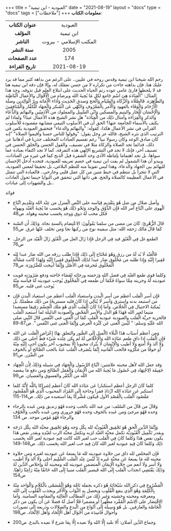 +++
title = "العبودية - ابن تيمية"
date = "2021-08-19"
layout = "docs"
type = "docs"
tags = ["ملاحظات"]
+++
**معلومات الكتاب**:

|               |                    |
| :------------: |   :-----------:   |
|  **عنوان الكتاب**  |    العبودية     |
|     **المؤلف**     |    ابن تيمية    |
|     **الناشر**     |  المكتب الإسلامي - بيروت   |
|   **سنة النشر**    | 2005 |
|  **عدد الصفحات**   |    174     |
| **تاريخ القراءة**  |  2021-08-19   |


رحم الله شيخنا ابن تيمية وقدس روحه في عليين..
على الرغم من بداهة كثير مما قد يرد عليك هنا، فإن بداهته جاءت من تكراره لا من حسن تعقلك له، وإلا فإن دقة ابن تيمية هنا قد لا يلحظها قارئ عامي عوده رتم الحياة الحديث على ابتلاع العلم قبل تذوقه، وخذ هذا المثال:
"الْعِبَادَة هِيَ اسْم جَامع لكل مَا يُحِبهُ الله ويرضاه من الْأَقْوَال والأعمال الْبَاطِنَة وَالظَّاهِرَة. فَالصَّلَاة وَالزَّكَاة وَالصِّيَام وَالْحج وَصدق الحَدِيث وَأَدَاء الْأَمَانَة وبرّ الْوَالِدين وصلَة الْأَرْحَام وَالْوَفَاء بالعهود وَالْأَمر بِالْمَعْرُوفِ وَالنَّهْي عَن الْمُنكر وَالْجهَاد للْكفَّار وَالْمُنَافِقِينَ وَالْإِحْسَان للْجَار واليتيم والمسكين وَابْن السَّبِيل والمملوك من الْآدَمِيّين والبهائم وَالدُّعَاء وَالذكر وَالْقِرَاءَة وأمثال ذَلِك من الْعِبَادَة"
هل نشر الشيخ هذه الأعمال عبثا؟ ولماذا لم يكتف بالأسماء الجامعة عنها؟
الحق أن في الأسلوب التيمي مشابهة مقصودة للأسلوب القرآني في نشر الأعمال هكذا، كقوله: "والبهائم والدعاء" فتحقيق العبودية يكمن في الترتيب الذي نثره الشيخ، فالله عز وجل يقول: "وقولوا للناس حسنا وأقيموا الصلاة" "إنه كان صادق الوعد وكان رسولا نبيا" رغم تقسيم العبادات المختلف جذريا في أذهاننا عن ذلك، فدائما تجد الصلاة والزكاة مثلا في تصنيف، والقول الحسن والخلق الحسن في تصنيف آخر، فإنك لا تجد في التشريع الإلهي هذه التفرقة، كما لا تجد اكتفاء بعبادة عما سواها، بل تجد اهتماما بإماطة الأذى وحد الشفرة قبل الذبح كما في غيره من العبادات، ويبدو أن هذا الشمول لم يفت ابن تيمية في خضم تعريفه للعبودية، فتجده أدخل الإحسان للبهائم بين الجهاد والدعاء، وهذا ليس تفويتا منه للنظم البلاغي، بل تحقيقا لمعنى العبودية، التي لا تتجزأ بل تنتظم في خيط متين من كل عمل قلبي وجارحي..
فالعبادة التي تتمثل في الأعمال العظيمة كالصلاة والحج، هي ذاتها التي تتحقق في النوايا حينما تحول العادات بل والشهوات إلى عبادات..



فوائد

  - وأصل ضلال من ضل هُوَ بِتَقْدِيم قِيَاسه على النَّص الْمنزل من عِنْد الله وَتَقْدِيم اتِّبَاع الْهوى على اتِّبَاع أَمر الله فَإِن الذَّوْق والوجد وَنَحْو ذَلِك هُوَ بِحَسب مَا يُحِبهُ العَبْد ويهواه فَكل محب لَهُ ذوق وَوجد بِحَسب محبته وهواه. ص48

  - قَالَ الزُّهْرِيّ: كَانَ من مضى من سلفنا يَقُولُونَ: الِاعْتِصَام بِالسنةِ نجاة. وَذَلِكَ أَن السّنة كَمَا قَالَ مَالك رَحمَه الله: مثل سفينة نوح من ركبهَا نجا وَمن تخلف عَنْهَا غرق. ص55

  - الطمع غل فِي الْعُنُق قيد فِي الرجل فَإِذا زَالَ الغل من الْعُنُق زَالَ الْقَيْد من الرجل. ص76

  - فَالْعَبْد لَا بُد لَهُ من رزق وَهُوَ مُحْتَاج إِلَى ذَلِك فَإِذا طلب رزقه من الله صَار عبدا لله فَقِيرا إِلَيْهِ وَإِذا طلبه من مَخْلُوق صَار عبدا لذَلِك الْمَخْلُوق فَقِيرا إِلَيْهِ وَلِهَذَا كَانَت مَسْأَلَة الْمَخْلُوق مُحرمَة فِي الأَصْل وَإِنَّمَا أبيحت للضَّرُورَة. ص78

  - وَكلما قوي طمع العَبْد فِي فضل الله وَرَحمته ورجائه لقَضَاء حَاجته وَدفع ضَرُورَته قويت عبوديته لَهُ وحريته مِمَّا سواهُ فَكَمَا أَن طمعه فِي الْمَخْلُوق يُوجب عبوديته لَهُ فيأسه مِنْهُ يُوجب غنى قلبه. ص85

  - فَإِن أسر الْقلب أعظم من أسر الْبدن واستعباد الْقلب أعظم من استعباد الْبدن فَإِن من استبعد بدنه واسترق وَأسر لَا يُبَالِي إِذا كَانَ قلبه مستريحًا من ذَلِك مطمئنًا، بل يُمكنهُ الاحتيال فِي الْخَلَاص. وَأما إِذا كَانَ الْقلب الَّذِي هُوَ ملك الْجِسْم رَقِيقا مستعبدا متيما لغير الله فَهَذَا هُوَ الذل والأسر الْمَحْض والعبودية الذليلة لما استعبد الْقلب فالحرية حريَّة الْقلب والعبودية عبودية الْقلب كَمَا أَن الْغنى غنى النَّفس قَالَ النَّبِي صلى الله عَلَيْهِ وَسلم: " لَيْسَ الْغنى عَن كَثْرَة الْعرض وَإِنَّمَا الْغنى غنى النَّفس ". ص87-89

  - وَمن أعظم أَسبَاب هَذَا الْبلَاء (الْميل إِلَى الصُّور والتعلق بهَا) إِعْرَاض الْقلب عَن الله فَإِن الْقلب إِذا ذاق طعم عبَادَة الله وَالْإِخْلَاص لَهُ لم يكن عِنْده شَيْء قطّ أحلى من ذَلِك وَلَا ألذ وَلَا أمتع وَلَا أطيب وَالْإِنْسَان لَا يتْرك محبوبا إِلَّا بمحبوب آخر يكون أحب إِلَيْهِ مِنْهُ أَو خوفًا من مَكْرُوه فالحب الْفَاسِد إِنَّمَا ينْصَرف الْقلب عَنهُ بالحب الصَّالح أَو بالخوف من الضَّرَر. ص91

  - وَقد جعل الله لأهل محبته علامتين: اتِّبَاع الرَّسُول وَالْجهَاد فِي سَبيله وَذَلِكَ لِأَن الْجِهَاد حَقِيقَة الِاجْتِهَاد فِي حُصُول مَا يُحِبهُ الله من الْإِيمَان وَالْعَمَل الصَّالح وَمن دفع مَا يبغضه الله من الْكفْر والفسوق والعصيان. ص99

  - كلما كَانَ الرجل أعظم استكبارا عَن عبَادَة الله كَانَ أعظم إشراكا بِاللَّه لِأَنَّهُ كلما استكبر عَن عبَادَة الله ازْدَادَ فقرا وحاجة إِلَى المُرَاد المحبوب الَّذِي هُوَ الْمَقْصُود مَقْصُود الْقلب بِالْقَصْدِ الأول فَيكون مُشْركًا بِمَا استعبده من ذَلِك. ص114-115

  - وَقَالَ من قَالَ من السّلف: من عبد الله بالحب وَحده فَهُوَ زنديق وَمن عَبده بالرجاء وَحده فَهُوَ مرجئ وَمن عَبده بالخوف وَحده فَهُوَ حروري وَمن عَبده بالحب وَالْخَوْف والرجاء فَهُوَ مُؤمن موحد. ص 134

  - وَإِنَّمَا الدَّين الْحق هُوَ تَحْقِيق الْعُبُودِيَّة لله بِكُل وَجه وَهُوَ تَحْقِيق محبَّة الله بِكُل دَرَجَة وبقدر تَكْمِيل الْعُبُودِيَّة تكمل محبَّة العَبْد لرَبه وتكمل محبَّة الرب لعَبْدِهِ وبقدر نقص هَذَا يكون نقص هَذَا وَكلما كَانَ فِي الْقلب حب لغير الله كَانَت فِيهِ عبودية لغير الله بِحَسب ذَلِك وَكلما كَانَ فِيهِ عبودية لغير الله كَانَ فِيهِ حب لغير الله بِحَسب ذَلِك. ص148-149

  - فَإِن المخلص لله ذاق من حلاوة عبوديته لله مَا يمنعهُ عَن عبوديته لغيره وَمن حلاوة محبته لله مَا يمنعهُ عَن محبَّة غَيره إِذْ لَيْسَ عِنْد الْقلب السَّلِيم أحلى وَلَا ألذ وَلَا أطيب وَلَا أسر وَلَا أنعم من حلاوة الْإِيمَان المتضمن عبوديته لله ومحبته لَهُ وإخلاص الدَّين لَهُ وَذَلِكَ يَقْتَضِي انجذاب الْقلب إِلَى الله فَيصير الْقلب منيبا إِلَى الله خَائفًا مِنْهُ رَاغِبًا رَاهِبًا. ص154

  - الْمَشْرُوع فِي ذكر الله سُبْحَانَهُ هُوَ ذكره بجملة تَامَّة وَهُوَ الْمُسَمّى بالْكلَام وَالْوَاحد مِنْهُ بِالْكَلِمَةِ وَهُوَ الَّذِي ينفع الْقُلُوب وَيحصل بِهِ الثَّوَاب وَالْأَجْر ويجذب الْقُلُوب إِلَى الله ومعرفته ومحبته وخشيته وَغير ذَلِك من المطالب الْعَالِيَة والمقاصد السامية. وَأما الِاقْتِصَار على الِاسْم الْمُفْرد مظْهرا أَو مضمرا فَلَا أصل لَهُ فضلا عَن أَن يكون من ذكر الْخَاصَّة والعارفين. بل هُوَ وَسِيلَة إِلَى أَنْوَاع من الْبدع والضلالات وذريعة إِلَى تصورات وأحوال فَاسِدَة من أَحْوَال أهل الْإِلْحَاد وَأهل الِاتِّحَاد. ص198

  - وجماع الدَّين أصلان: أَلا نعْبد إِلَّا الله وَلَا نعبده إِلَّا بِمَا شرع لَا نعبده بالبدع. ص200

  

